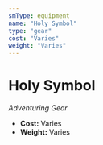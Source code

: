```yaml
---
smType: equipment
name: "Holy Symbol"
type: "gear"
cost: "Varies"
weight: "Varies"
---
```


# Holy Symbol
*Adventuring Gear*

- **Cost:** Varies
- **Weight:** Varies
